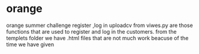 # orange
orange summer challenge
register ,log in uploadcv from viwes.py are those functions that are used to register and log in the customers.
from the templets folder we have .html files that are not much work beacuse of the time we have given 
